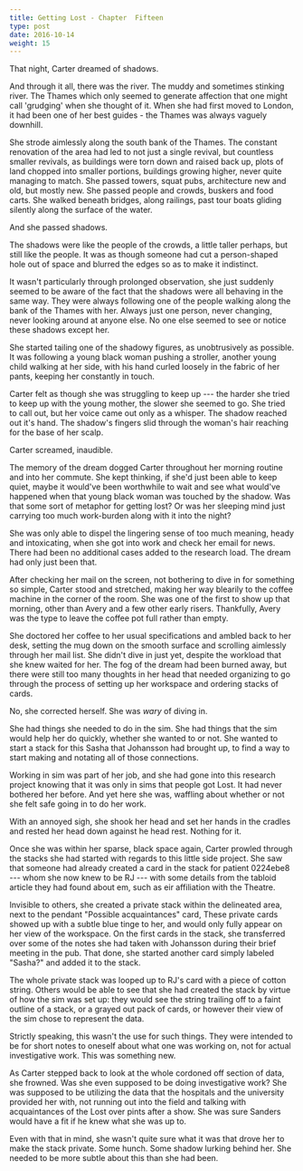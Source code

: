 ```yaml
---
title: Getting Lost - Chapter  Fifteen
type: post
date: 2016-10-14
weight: 15
---
```


That night, Carter dreamed of shadows.

And through it all, there was the river. The muddy and sometimes stinking river. The Thames which only seemed to generate affection that one might call 'grudging' when she thought of it. When she had first moved to London, it had been one of her best guides - the Thames was always vaguely downhill.

She strode aimlessly along the south bank of the Thames. The constant renovation of the area had led to not just a single revival, but countless smaller revivals, as buildings were torn down and raised back up, plots of land chopped into smaller portions, buildings growing higher, never quite managing to match. She passed towers, squat pubs, architecture new and old, but mostly new. She passed people and crowds, buskers and food carts. She walked beneath bridges, along railings, past tour boats gliding silently along the surface of the water.

And she passed shadows.

The shadows were like the people of the crowds, a little taller perhaps, but still like the people. It was as though someone had cut a person-shaped hole out of space and blurred the edges so as to make it indistinct.

It wasn't particularly through prolonged observation, she just suddenly seemed to be aware of the fact that the shadows were all behaving in the same way. They were always following one of the people walking along the bank of the Thames with her. Always just one person, never changing, never looking around at anyone else. No one else seemed to see or notice these shadows except her.

She started tailing one of the shadowy figures, as unobtrusively as possible. It was following a young black woman pushing a stroller, another young child walking at her side, with his hand curled loosely in the fabric of her pants, keeping her constantly in touch.

Carter felt as though she was struggling to keep up --- the harder she tried to keep up with the young mother, the slower she seemed to go. She tried to call out, but her voice came out only as a whisper. The shadow reached out it's hand. The shadow's fingers slid through the woman's hair reaching for the base of her scalp.

Carter screamed, inaudible.

The memory of the dream dogged Carter throughout her morning routine and into her commute. She kept thinking, if she'd just been able to keep quiet, maybe it would've been worthwhile to wait and see what would've happened when that young black woman was touched by the shadow. Was that some sort of metaphor for getting lost? Or was her sleeping mind just carrying too much work-burden along with it into the night?

She was only able to dispel the lingering sense of too much meaning, heady and intoxicating, when she got into work and check her email for news. There had been no additional cases added to the research load. The dream had only just been that.

After checking her mail on the screen, not bothering to dive in for something so simple, Carter stood and stretched, making her way blearily to the coffee machine in the corner of the room. She was one of the first to show up that morning, other than Avery and a few other early risers. Thankfully, Avery was the type to leave the coffee pot full rather than empty.

She doctored her coffee to her usual specifications and ambled back to her desk, setting the mug down on the smooth surface and scrolling aimlessly through her mail list. She didn't dive in just yet, despite the workload that she knew waited for her. The fog of the dream had been burned away, but there were still too many thoughts in her head that needed organizing to go through the process of setting up her workspace and ordering stacks of cards.

No, she corrected herself. She was *wary* of diving in.

She had things she needed to do in the sim. She had things that the sim would help her do quickly, whether she wanted to or not. She wanted to start a stack for this Sasha that Johansson had brought up, to find a way to start making and notating all of those connections.

Working in sim was part of her job, and she had gone into this research project knowing that it was only in sims that people got Lost. It had never bothered her before. And yet here she was, waffling about whether or not she felt safe going in to do her work.

With an annoyed sigh, she shook her head and set her hands in the cradles and rested her head down against he head rest. Nothing for it.

Once she was within her sparse, black space again, Carter prowled through the stacks she had started with regards to this little side project. She saw that someone had already created a card in the stack for patient 0224ebe8 --- whom she now knew to be RJ --- with some details from the tabloid article they had found about em, such as eir affiliation with the Theatre.

Invisible to others, she created a private stack within the delineated area, next to the pendant "Possible acquaintances" card, These private cards showed up with a subtle blue tinge to her, and would only fully appear on her view of the workspace. On the first cards in the stack, she transferred over some of the notes she had taken with Johansson during their brief meeting in the pub. That done, she started another card simply labeled "Sasha?" and added it to the stack.

The whole private stack was looped up to RJ's card with a piece of cotton string. Others would be able to see that she had created the stack by virtue of how the sim was set up: they would see the string trailing off to a faint outline of a stack, or a grayed out pack of cards, or however their view of the sim chose to represent the data.

Strictly speaking, this wasn't the use for such things. They were intended to be for short notes to oneself about what one was working on, not for actual investigative work. This was something new.

As Carter stepped back to look at the whole cordoned off section of data, she frowned. Was she even supposed to be doing investigative work? She was supposed to be utilizing the data that the hospitals and the university provided her with, not running out into the field and talking with acquaintances of the Lost over pints after a show. She was sure Sanders would have a fit if he knew what she was up to.

Even with that in mind, she wasn't quite sure what it was that drove her to make the stack private. Some hunch. Some shadow lurking behind her. She needed to be more subtle about this than she had been.
